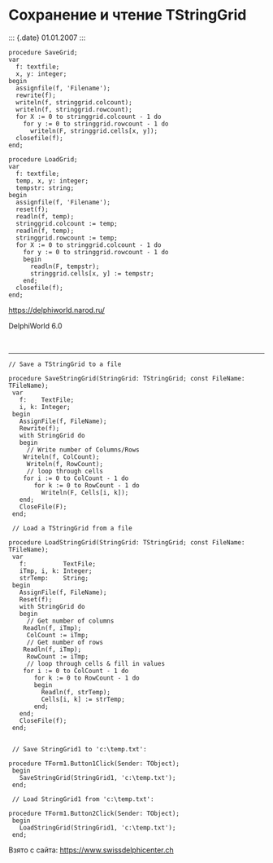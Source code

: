 Сохранение и чтение TStringGrid
===============================

::: {.date}
01.01.2007
:::

    procedure SaveGrid;
    var
      f: textfile;
      x, y: integer;
    begin
      assignfile(f, 'Filename');
      rewrite(f);
      writeln(f, stringgrid.colcount);
      writeln(f, stringgrid.rowcount);
      for X := 0 to stringgrid.colcount - 1 do
        for y := 0 to stringgrid.rowcount - 1 do
          writeln(F, stringgrid.cells[x, y]);
      closefile(f);
    end;

    procedure LoadGrid;
    var
      f: textfile;
      temp, x, y: integer;
      tempstr: string;
    begin
      assignfile(f, 'Filename');
      reset(f);
      readln(f, temp);
      stringgrid.colcount := temp;
      readln(f, temp);
      stringgrid.rowcount := temp;
      for X := 0 to stringgrid.colcount - 1 do
        for y := 0 to stringgrid.rowcount - 1 do
        begin
          readln(F, tempstr);
          stringgrid.cells[x, y] := tempstr;
        end;
      closefile(f);
    end;

<https://delphiworld.narod.ru/>

DelphiWorld 6.0

 

------------------------------------------------------------------------

    // Save a TStringGrid to a file 
     
    procedure SaveStringGrid(StringGrid: TStringGrid; const FileName: TFileName);
     var
       f:    TextFile;
       i, k: Integer;
     begin
       AssignFile(f, FileName);
       Rewrite(f);
       with StringGrid do
       begin
         // Write number of Columns/Rows 
        Writeln(f, ColCount);
         Writeln(f, RowCount);
         // loop through cells 
        for i := 0 to ColCount - 1 do
           for k := 0 to RowCount - 1 do
             Writeln(F, Cells[i, k]);
       end;
       CloseFile(F);
     end;
     
     // Load a TStringGrid from a file 
     
    procedure LoadStringGrid(StringGrid: TStringGrid; const FileName: TFileName);
     var
       f:          TextFile;
       iTmp, i, k: Integer;
       strTemp:    String;
     begin
       AssignFile(f, FileName);
       Reset(f);
       with StringGrid do
       begin
         // Get number of columns 
        Readln(f, iTmp);
         ColCount := iTmp;
         // Get number of rows 
        Readln(f, iTmp);
         RowCount := iTmp;
         // loop through cells & fill in values 
        for i := 0 to ColCount - 1 do
           for k := 0 to RowCount - 1 do
           begin
             Readln(f, strTemp);
             Cells[i, k] := strTemp;
           end;
       end;
       CloseFile(f);
     end;
     
     
     // Save StringGrid1 to 'c:\temp.txt': 
     
    procedure TForm1.Button1Click(Sender: TObject);
     begin
       SaveStringGrid(StringGrid1, 'c:\temp.txt');
     end;
     
     // Load StringGrid1 from 'c:\temp.txt': 
     
    procedure TForm1.Button2Click(Sender: TObject);
     begin
       LoadStringGrid(StringGrid1, 'c:\temp.txt');
     end;
     
     

Взято с сайта: <https://www.swissdelphicenter.ch>
